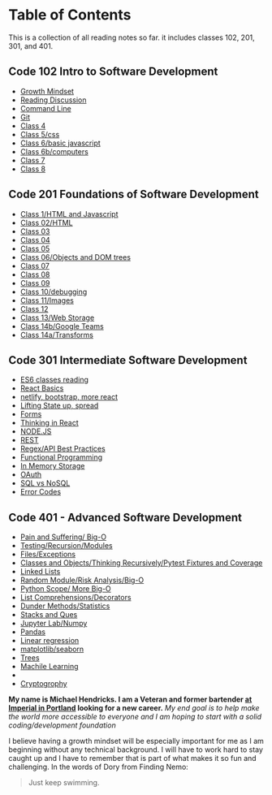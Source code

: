 
# Table of Contents

This is a collection of all reading notes so far. it includes classes 102, 201, 301, and 401.

## Code 102 Intro to Software Development

* [Growth Mindset](growth-mindset.md)
* [Reading Discussion](discussion.md)
* [Command Line](command-line.md)
* [Git](Class-3.md)
* [Class 4](Class-4.html)
* [Class 5/css](Class-5.html)
* [Class 6/basic javascript](Class-6.html)
* [Class 6b/computers](Class-6b.html)
* [Class 7](Class-7.md)
* [Class 8](Class-8.md)

## Code 201 Foundations of Software Development

* [Class 1/HTML and Javascript](class-01.md)
* [Class 02/HTML](class-02.md)
* [Class 03](class-03.md)
* [Class 04](class-04.md)
* [Class 05](class-05.md)
* [Class 06/Objects and DOM trees](class-06.md)
* [Class 07](class-07.md)
* [Class 08](class-08.md)
* [Class 09](class-09.md)
* [Class 10/debugging](class-10.md)
* [Class 11/Images](class-11.md)
* [Class 12](class-12.md)
* [Class 13/Web Storage](class-13.md)
* [Class 14b/Google Teams](class-14b.md)
* [Class 14a/Transforms](class-14a.md)

## Code 301 Intermediate Software Development

* [ES6 classes reading](reading-01.md)
* [React Basics](reading-class1.md)
* [netlify, bootstrap, more react](reading-02.md)
* [Lifting State up, spread](reading-03.md)
* [Forms](reading-04.md)
* [Thinking in React](reading-05.md)
* [NODE.JS](reading-06.md)
* [REST](reading-07.md)
* [Regex/API Best Practices](reading-08.md)
* [Functional Programming](reading-09.md)
* [In Memory Storage](reading-10.md)
* [OAuth](reading-11.md)
* [SQL vs NoSQL](reading-12.md)
* [Error Codes](reading-13.md)

## Code 401 - Advanced Software Development

* [Pain and Suffering/ Big-O](readingNotes-01.md)
* [Testing/Recursion/Modules](readingNotes-02.md)
* [Files/Exceptions](readingNotes-03.md)
* [Classes and Objects/Thinking Recursively/Pytest Fixtures and Coverage](readingNotes-04.md)
* [Linked Lists](readingNotes-05.md)
* [Random Module/Risk Analysis/Big-O](readingNotes-06.md)
* [Python Scope/ More Big-O](readingNotes-07.md)
* [List Comprehensions/Decorators](readingNotes-08.md)
* [Dunder Methods/Statistics](readingNotes-09.md)
* [Stacks and Ques](readingNotes-10.md)
* [Jupyter Lab/Numpy](readingNotes-11.md)
* [Pandas](readingNotes-12.md)
* [Linear regression](readingNotes-13.md)
* [matplotlib/seaborn](readingNotes-14.md)
* [Trees](readingNotes-15.md)
* [Machile Learning](readingNotes-16.md)
* [](readingNotes-17.md)
* [Cryptogrophy](readingNotes-18.md)

**My name is Michael Hendricks. I am a Veteran and former bartender [at Imperial in Portland](https://pdx.eater.com/2020/9/29/21492980/imperial-the-crown-closing) looking for a new career.**
*My end goal is to help make the world more accessible to everyone and I am hoping to start with a solid coding/development foundation*

I believe having a growth mindset will be especially important for me as I am beginning without any technical background. I will have to work hard to stay caught up and I have to remember that is part of what makes it so fun and challenging.
In the  words of Dory from Finding Nemo:
>Just keep swimming.
